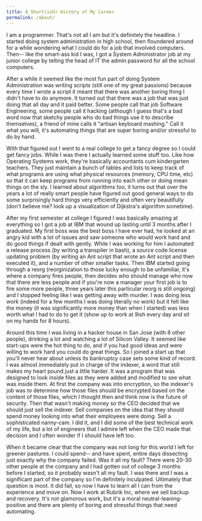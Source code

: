 ```yaml
---
title: A Short(ish) History of My Career
permalink: /about/
---
```

I am a programmer.
That's not all I am but it's definitely the headline. 
I started doing system administration in high school, then floundered around
for a while wondering what I could do for a job that involved computers.
Then-- like the smart-ass kid I was, I got a System Administrator job at my 
junior college by telling the head of IT the admin password for all the school 
computers. 

After a while it seemed like the most fun part of doing System
Administration was writing scripts (still one of my great passions) because 
every time I wrote a script it meant that there was another boring thing I
didn't have to do anymore. It turned out that there was a job that was just 
doing that all day and it paid better. Some people call that job 
Software Engineering, some people call it hacking (although I guess that's 
a bad word now that sketchy people who do bad things use it to describe 
themselves), a friend of mine calls it "artisan keyboard mashing." Call 
it what you will, it's automating things that are super boring and/or 
stressful to do by hand. 

With that figured out I went to a real college to get a fancy degree so 
I could get fancy jobs. While I was there I actually learned some stuff too. 
Like how Operating Systems work, they're basically accountants cum kindergarten 
teachers. They just maintain a bunch of tables and lists to keep track of what
programs are using what physical resources (memory, CPU time, etc) so that it 
can keep programs from running into each other or doing mean things on the sly. 
I learned about algorithms too, it turns out that over the years a lot of really 
smart people have figured out good general ways to do some surprisingly hard things 
very efficiently and often very beautifully (don't believe me? look up a 
visualization of Dijkstra's algorithm sometime). 

After my first semester at college I figured I was basically amazing at 
everything so I got a job at IBM that wound up lasting until 3 months after
I graduated. My first boss was the best boss I have ever had, he looked at an
angry kid with a lot of issues and saw someone who would work hard and do good 
things if dealt with gently. While I was working for him I automated a release
process (by writing a transpiler in bash), a source code license updating problem
(by writing an Ant script that wrote an Ant script and then executed it), and a
number of other smaller tasks. Then IBM started going through a reorg (reorginization
to those lucky enough to be unfamiliar, it's where a company fires people, then decides
who should manage who now that there are less people and if you're now a manager your
first job is to fire some more people, three years later this particular reorg is still 
ongoing) and I stopped feeling like I was getting away with 
murder. I was doing less work (indeed for a few months I was doing literally 
no work) but it felt like the money (it was significantly more money than when
I started) was less worth what I had to do to get it (show up to work at 9ish
every day and sit on my hands for 8 hours). 

Around this time I was living in a hacker house in San Jose (with 8 other people),
drinking a lot and watching a lot of Silicon Valley. It seemed like
start-ups were the hot thing to do, and if you had good ideas and were willing
to work hard you could do great things. So I joined a start up that you'll
never hear about unless its bankruptcy case sets some kind of record.
I was almost immediately put in charge of the indexer, a word that still makes
my heart pound just a little harder. It was a program that was designed to
look inside files as they were added and modified to see what was inside them.
At first the company was into encryption, so the indexer's job was to determine
how those files should be encrypted based on the content of those files, which
I thought then and think now is the future of security. Then that wasn't making
money so the CEO decided that we should just sell the indexer. Sell companies
on the idea that they should spend money looking into what their employees were 
doing. Sell a sophisticated nanny-cam. I did it, and I did some of the best technical 
work of my life, but a lot of engineers that I admire left when the CEO made that 
decision and I often wonder if I should have left too. 

When it became clear that the company was not long for this world I left for greener
pastures. I could spend-- and have spent, entire days dissecting just exactly why the 
company failed. Was it all my fault? There were 20-30 other people at the company and
I had gotten out of college 3 months before I started, so it probably wasn't all my 
fault. I was there and I was a significant part of the company so I'm definitely inculpated.
Ultimately that question is moot. It did fail, so now I have to learn all I can from the
experience and move on. Now I work at Rubrik Inc, where we sell backup and recovery. It's
not glamorous work, but it's a moral neutral-leaning-positive and there are plenty of boring
and stressful things that need automating.

